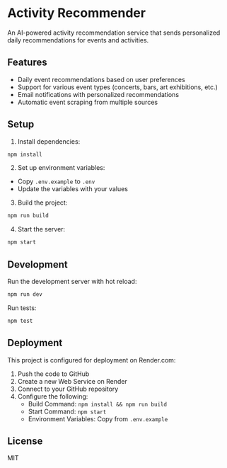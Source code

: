 # Activity Recommender

An AI-powered activity recommendation service that sends personalized daily recommendations for events and activities.

## Features

- Daily event recommendations based on user preferences
- Support for various event types (concerts, bars, art exhibitions, etc.)
- Email notifications with personalized recommendations
- Automatic event scraping from multiple sources

## Setup

1. Install dependencies:
```bash
npm install
```

2. Set up environment variables:
- Copy `.env.example` to `.env`
- Update the variables with your values

3. Build the project:
```bash
npm run build
```

4. Start the server:
```bash
npm start
```

## Development

Run the development server with hot reload:
```bash
npm run dev
```

Run tests:
```bash
npm test
```

## Deployment

This project is configured for deployment on Render.com:

1. Push the code to GitHub
2. Create a new Web Service on Render
3. Connect to your GitHub repository
4. Configure the following:
   - Build Command: `npm install && npm run build`
   - Start Command: `npm start`
   - Environment Variables: Copy from `.env.example`

## License

MIT 